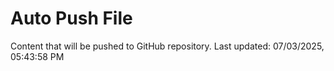 # Auto Push File

Content that will be pushed to GitHub repository.
Last updated: 07/03/2025, 05:43:58 PM